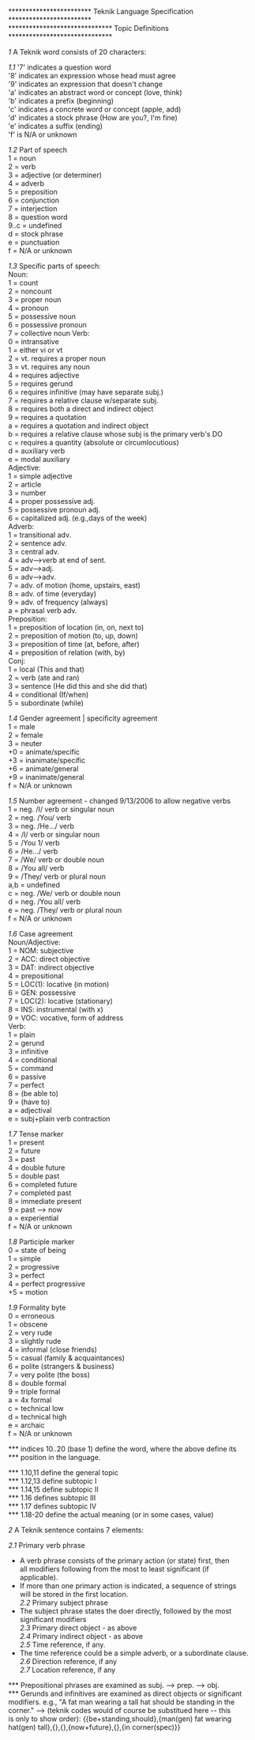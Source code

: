************************ Teknik Language Specification ************************  
****************************** Topic Definitions ******************************  
  
*1* A Teknik word consists of 20 characters:  
  
*1.1* '7' indicates a question word  
'8' indicates an expression whose head must agree  
'9' indicates an expression that doesn't change  
'a' indicates an abstract word or concept (love, think)  
'b' indicates a prefix (beginning)  
'c' indicates a concrete word or concept (apple, add)  
'd' indicates a stock phrase (How are you?, I'm fine)  
'e' indicates a suffix (ending)  
'f' is N/A or unknown  
  
*1.2* Part of speech  
1 = noun  
2 = verb  
3 = adjective (or determiner)  
4 = adverb  
5 = preposition  
6 = conjunction  
7 = interjection  
8 = question word  
9..c = undefined  
d = stock phrase  
e = punctuation  
f = N/A or unknown  
  
*1.3* Specific parts of speech:  
Noun:  
1 = count  
2 = noncount  
3 = proper noun  
4 = pronoun  
5 = possessive noun  
6 = possessive pronoun  
7 = collective noun 
Verb:  
0 = intransative  
1 = either vi or vt  
2 = vt. requires a proper noun  
3 = vt. requires any noun  
4 = requires adjective  
5 = requires gerund  
6 = requires infinitive (may have separate subj.)  
7 = requires a relative clause w/separate subj.  
8 = requires both a direct and indirect object  
9 = requires a quotation  
a = requires a quotation and indirect object  
b = requires a relative clause whose subj is the primary verb's DO  
c = requires a quantity (absolute or circumlocutious)  
d = auxiliary verb  
e = modal auxiliary  
Adjective:  
1 = simple adjective  
2 = article  
3 = number  
4 = proper possessive adj.  
5 = possessive pronoun adj.  
6 = capitalized adj. (e.g.,days of the week)  
Adverb:  
1 = transitional adv.  
2 = sentence adv.  
3 = central adv.  
4 = adv-->verb at end of sent.  
5 = adv-->adj.  
6 = adv-->adv.  
7 = adv. of motion (home, upstairs, east)  
8 = adv. of time (everyday)  
9 = adv. of frequency (always)  
a = phrasal verb adv.  
Preposition:  
1 = preposition of location (in, on, next to)  
2 = preposition of motion (to, up, down)  
3 = preposition of time (at, before, after)  
4 = preposition of relation (with, by)  
Conj:  
1 = local (This and that)  
2 = verb (ate and ran)  
3 = sentence (He did this and she did that)  
4 = conditional (If/when)  
5 = subordinate (while)  
  
*1.4* Gender agreement | specificity agreement  
1 = male  
2 = female  
3 = neuter  
+0 = animate/specific  
+3 = inanimate/specific  
+6 = animate/general  
+9 = inanimate/general  
f = N/A or unknown  
  
*1.5* Number agreement - changed 9/13/2006 to allow negative verbs  
1 = neg. /I/ verb or singular noun  
2 = neg. /You/ verb  
3 = neg. /He.../ verb  
4 = /I/ verb or singular noun  
5 = /You 1/ verb  
6 = /He.../ verb  
7 = /We/ verb or double noun  
8 = /You all/ verb  
9 = /They/ verb or plural noun  
a,b = undefined  
c = neg. /We/ verb or double noun  
d = neg. /You all/ verb  
e = neg. /They/ verb or plural noun  
f = N/A or unknown  
  
*1.6* Case agreement  
Noun/Adjective:  
1 = NOM: subjective  
2 = ACC: direct objective  
3 = DAT: indirect objective  
4 = prepositional  
5 = LOC(1): locative (in motion)  
6 = GEN: possessive  
7 = LOC(2): locative (stationary)  
8 = INS: instrumental (with x)  
9 = VOC: vocative, form of address  
Verb:  
1 = plain  
2 = gerund  
3 = infinitive  
4 = conditional  
5 = command  
6 = passive  
7 = perfect  
8 = (be able to)  
9 = (have to)  
a = adjectival  
e = subj+plain verb contraction  
  
*1.7* Tense marker  
1 = present  
2 = future  
3 = past  
4 = double future  
5 = double past  
6 = completed future  
7 = completed past  
8 = immediate present  
9 = past --> now  
a = experiential  
f = N/A or unknown  
  
*1.8* Participle marker  
0 = state of being  
1 = simple  
2 = progressive  
3 = perfect  
4 = perfect progressive  
+5 = motion  
  
*1.9* Formality byte  
0 = erroneous  
1 = obscene  
2 = very rude  
3 = slightly rude  
4 = informal (close friends)  
5 = casual (family & acquaintances)  
6 = polite (strangers & business)  
7 = very polite (the boss)  
8 = double formal  
9 = triple formal  
a = 4x formal  
c = technical low  
d = technical high  
e = archaic  
f = N/A or unknown  
  
*** indices 10..20 (base 1) define the word, where the above define its  
*** position in the language.  
  
*** 1.10,11 define the general topic  
*** 1.12,13 define subtopic I  
*** 1.14,15 define subtopic II  
*** 1.16 defines subtopic III  
*** 1.17 defines subtopic IV  
*** 1.18-20 define the actual meaning (or in some cases, value)  
  
*2* A Teknik sentence contains 7 elements:  
  
*2.1* Primary verb phrase  
* A verb phrase consists of the primary action (or state) first, then  
all modifiers following from the most to least significant (if  
applicable).  
* If more than one primary action is indicated, a sequence of strings  
will be stored in the first location.  
*2.2* Primary subject phrase  
* The subject phrase states the doer directly, followed by the most  
significant modifiers  
*2.3* Primary direct object - as above  
*2.4* Primary indirect object - as above  
*2.5* Time reference, if any.  
* The time reference could be a simple adverb, or a subordinate clause.  
*2.6* Direction reference, if any  
*2.7* Location reference, if any  
  
*** Prepositional phrases are examined as subj. --> prep. --> obj.  
*** Gerunds and infinitives are examined as direct objects or significant  
modifiers. e.g., "A fat man wearing a tall hat should be standing in the  
corner." --> (teknik codes would of course be substitued here -- this  
is only to show order): {{be+standing,should},{man(gen) fat wearing  
hat(gen) tall},{},{},{now+future},{},{in corner(spec)}}  
    

